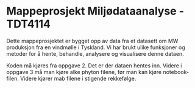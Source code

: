 # Mappeprosjekt Miljødataanalyse - TDT4114

Dette mappeprosjektet er bygget opp av data fra et datasett om MW produksjon fra en vindmølle i Tyskland. Vi har brukt ulike funksjoner og metoder for å hente, behandle, analysere og visualisere denne dataen. 

Koden må kjøres fra oppgave 2. Det er der dataen hentes inn. Videre i oppgave 3 må man kjøre alke phyton filene, før man kan kjøre notebook-filen. Videre kjører mab filene i stigende rekkefølge. 




